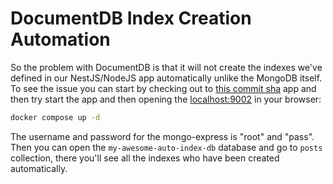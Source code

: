 # DocumentDB Index Creation Automation

So the problem with DocumentDB is that it will not create the indexes we've defined in our NestJS/NodeJS app automatically unlike the MongoDB itself. To see the issue you can start by checking out to [this commit sha](https://github.com/kasir-barati/nestjs-materials/tree/21c9227a2c2e5b114fd0edefa7146a55afc1d1c0/microservices/grpc/apps/file-upload/src/app) app and then try start the app and then opening the [localhost:9002](http://localhost:9002) in your browser:

```bash
docker compose up -d
```

The username and password for the mongo-express is "root" and "pass". Then you can open the `my-awesome-auto-index-db` database and go to `posts` collection, there you'll see all the indexes who have been created automatically.
